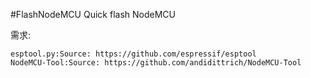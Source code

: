 #FlashNodeMCU
Quick flash NodeMCU

需求:
    
    esptool.py:Source: https://github.com/espressif/esptool
    NodeMCU-Tool:Source: https://github.com/andidittrich/NodeMCU-Tool